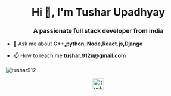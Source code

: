 <h1 align="center">Hi 👋, I'm Tushar Upadhyay</h1>
<h3 align="center">A passionate full stack developer from india</h3>

- 💬 Ask me about **C++,python, Node,React.js,Django**

- 📫 How to reach me **tushar.912u@gmail.com**


<p>&nbsp;<img align="center" src="https://github-readme-stats.vercel.app/api?username=tushar912&show_icons=true" alt="tushar912" /></p>

<p align="center">
<a href="https://www.linkedin.com/in/tushar-upadhyay-21875a189/" target="blank"><img align="center" src="https://cdn.jsdelivr.net/npm/simple-icons@3.0.1/icons/linkedin.svg" alt="tushar upadhyay" height="30" width="30" /></a>
</p>
